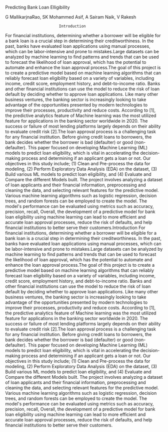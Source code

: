 Predicting Bank Loan Elligibility

G MallikarjnaRao,
SK Mohammed Asif,
A Sairam Naik,
V Rakesh
                        
                            Introduction
                           
For financial institutions, determining whether a borrower will be eligible for a bank
loan is a crucial step in determining their creditworthiness. In the past, banks have evaluated
loan applications using manual processes, which can be labor-intensive and prone to
mistakes.Large datasets can be analyzed by machine learning to find patterns and trends that
can be used to forecast the likelihood of loan approval, which has the potential to automate and
enhance the loan approval process.The goal of this project is to create a predictive model based
on machine learning algorithms that can reliably forecast loan eligibility based on a variety of
variables, including income, credit score, employment history, and debt-to-income ratio. Banks
and other financial institutions can use the model to reduce the risk of loan default by deciding
whether to approve loan applications.
Like many other business ventures, the banking sector is increasingly looking to take
advantage of the opportunities presented by modern technologies to improve their processes,
productivity and reduce costs. According to [1], the predictive analytics feature of Machine
learning was the most utilized feature for applications in the banking sector worldwide in 2020.
The success or failure of most lending platforms largely depends on their ability to
evaluate credit risk [2].The loan approval process is a challenging task for any financial
institution. Before giving credit loans to borrowers, the bank decides whether the borrower is
bad (defaulter) or good (non-defaulter).
This paper focused on developing Machine Learning (ML) models to predict loan
eligibility, which is vital in accelerating the decision-making process and determining if an
applicant gets a loan or not.
Our objectives in this study include; (1) Clean and Pre-process the data for modeling,
(2) Perform Exploratory Data Analysis (EDA) on the dataset, (3) Build various ML models
to predict loan eligibility, and (4) Evaluate and Compare the different Models built.
The project involves analyzing a dataset of loan applicants and their financial
information, preprocessing and cleaning the data, and selecting relevant features for the
predictive model. Various machine learning algorithms such as logistic regression, decision
trees, and random forests can be employed to create the model. The model's performance can
be evaluated using metrics such as accuracy, precision, recall,
Overall, the development of a predictive model for bank loan eligibility using machine
learning can lead to more efficient and accurate loan approval processes, reduce the risk of
defaults, and help financial institutions to better serve their customers.Introduction
For financial institutions, determining whether a borrower will be eligible for a bank
loan is a crucial step in determining their creditworthiness. In the past, banks have evaluated
loan applications using manual processes, which can be labor-intensive and prone to
mistakes.Large datasets can be analyzed by machine learning to find patterns and trends that
can be used to forecast the likelihood of loan approval, which has the potential to automate and
enhance the loan approval process.The goal of this project is to create a predictive model based
on machine learning algorithms that can reliably forecast loan eligibility based on a variety of
variables, including income, credit score, employment history, and debt-to-income ratio. Banks
and other financial institutions can use the model to reduce the risk of loan default by deciding
whether to approve loan applications.
Like many other business ventures, the banking sector is increasingly looking to take
advantage of the opportunities presented by modern technologies to improve their processes,
productivity and reduce costs. According to [1], the predictive analytics feature of Machine
learning was the most utilized feature for applications in the banking sector worldwide in 2020.
The success or failure of most lending platforms largely depends on their ability to
evaluate credit risk [2].The loan approval process is a challenging task for any financial
institution. Before giving credit loans to borrowers, the bank decides whether the borrower is
bad (defaulter) or good (non-defaulter).
This paper focused on developing Machine Learning (ML) models to predict loan
eligibility, which is vital in accelerating the decision-making process and determining if an
applicant gets a loan or not.
Our objectives in this study include; (1) Clean and Pre-process the data for modeling,
(2) Perform Exploratory Data Analysis (EDA) on the dataset, (3) Build various ML models
to predict loan eligibility, and (4) Evaluate and Compare the different Models built.
The project involves analyzing a dataset of loan applicants and their financial
information, preprocessing and cleaning the data, and selecting relevant features for the
predictive model. Various machine learning algorithms such as logistic regression, decision
trees, and random forests can be employed to create the model. The model's performance can
be evaluated using metrics such as accuracy, precision, recall,
Overall, the development of a predictive model for bank loan eligibility using machine
learning can lead to more efficient and accurate loan approval processes, reduce the risk of
defaults, and help financial institutions to better serve their customers.                                       
